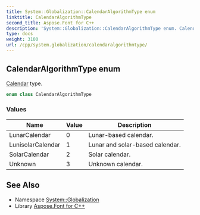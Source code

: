 ```yaml
---
title: System::Globalization::CalendarAlgorithmType enum
linktitle: CalendarAlgorithmType
second_title: Aspose.Font for C++
description: 'System::Globalization::CalendarAlgorithmType enum. Calendar type in C++.'
type: docs
weight: 3100
url: /cpp/system.globalization/calendaralgorithmtype/
---
```

## CalendarAlgorithmType enum


[Calendar](../calendar/) type.

```cpp
enum class CalendarAlgorithmType
```

### Values

| Name | Value | Description |
| --- | --- | --- |
| LunarCalendar | 0 | Lunar-based calendar. |
| LunisolarCalendar | 1 | Lunar and solar-based calendar. |
| SolarCalendar | 2 | Solar calendar. |
| Unknown | 3 | Unknown calendar. |

## See Also

* Namespace [System::Globalization](../)
* Library [Aspose.Font for C++](../../)
